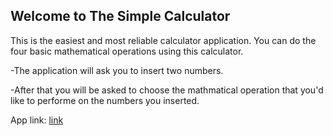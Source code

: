 ## Welcome to The Simple Calculator

This is the easiest and most reliable calculator application.
You can do the four basic mathematical operations using this calculator.

-The application will ask you to insert two numbers.

-After that you will be asked to choose the mathmatical operation 
 that you'd like to performe on the numbers you inserted.

App link: [link](https://repl.it/@imad97/Final-App-Project)  
